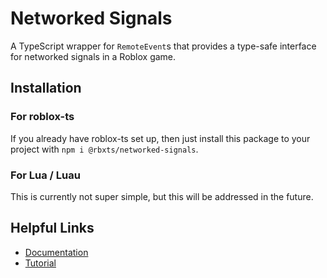 # Networked Signals
A TypeScript wrapper for `RemoteEvent`s that provides a type-safe interface for networked signals in a Roblox game.

## Installation
### For roblox-ts
If you already have roblox-ts set up, then just install this package to your project with `npm i @rbxts/networked-signals`.

### For Lua / Luau
This is currently not super simple, but this will be addressed in the future.

## Helpful Links
- [Documentation](DOCUMENTATION.md)
- [Tutorial](TUTORIAL.md)
